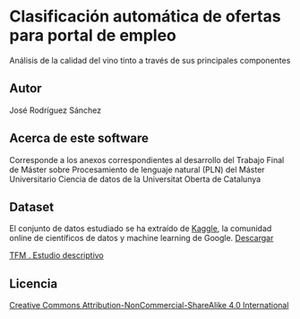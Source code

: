 
Clasificación automática de ofertas para portal de empleo
=========================================================

Análisis de la calidad del vino tinto a través de sus principales componentes


Autor
-----
José Rodríguez Sánchez


Acerca de este software
-----------------------
Corresponde a los anexos correspondientes al desarrollo del Trabajo Final de Máster sobre Procesamiento de lenguaje natural (PLN) del Máster Universitario Ciencia de datos de la Universitat Oberta de Catalunya


Dataset
-------
El conjunto de datos estudiado se ha extraído de <a href="https://www.kaggle.com/vishalyo990/prediction-of-quality-of-wine/data">Kaggle</a>, la comunidad online de científicos de datos y machine learning de Google.
<a href="https://www.kaggle.com/uciml/red-wine-quality-cortez-et-al-2009/downloads/winequality-red.csv/2">Descargar</a>

[TFM . Estudio descriptivo](https://docs.google.com/spreadsheets/d/e/2PACX-1vQFMQfj4Hr4MkGt8LWHtPXxOxn8OHoCSOWzi7ySCNt1qo_N5Z6EwswFA3nlGgaa98a1dVOD1q6e4BV1/pubhtml)

Licencia
--------
<a href="https://creativecommons.org/licenses/by-nc-sa/4.0/" title="Markdown Project Page">Creative Commons Attribution-NonCommercial-ShareAlike 4.0 International</a>
